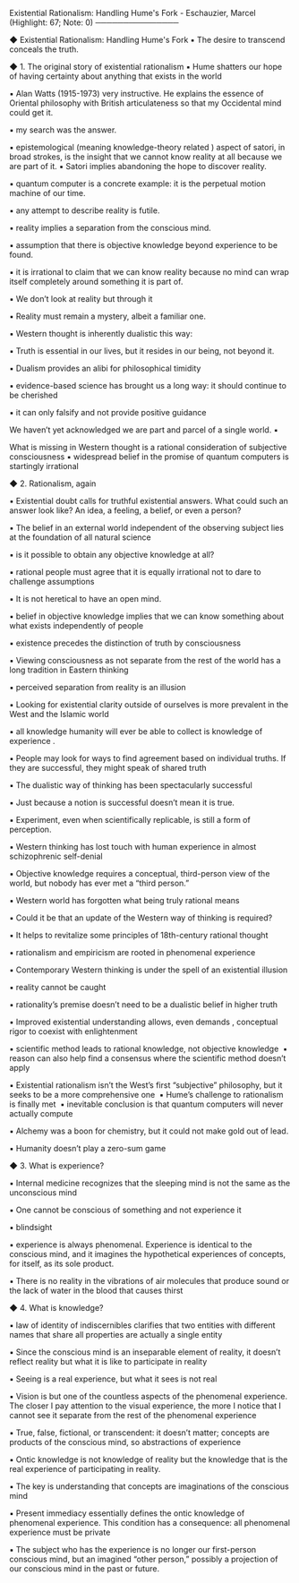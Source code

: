 Existential Rationalism: Handling Hume's Fork - Eschauzier, Marcel (Highlight: 67; Note: 0) ─────────────── 

◆ Existential Rationalism: Handling Hume's Fork ▪ The desire to transcend conceals the truth. 

◆ 1. The original story of existential rationalism ▪ Hume shatters our hope of having certainty about anything that exists in the world 

▪ Alan Watts (1915-1973) very instructive. He explains the essence of Oriental philosophy with British articulateness so that my Occidental mind could get it. 

▪ my search was the answer. 

▪ epistemological (meaning knowledge-theory related ) aspect of satori, in broad strokes, is the insight that we cannot know reality at all because we are part of it. ▪ Satori implies abandoning the hope to discover reality. 

▪ quantum computer is a concrete example: it is the perpetual motion machine of our time. 

▪ any attempt to describe reality is futile. 

▪ reality implies a separation from the conscious mind. 

▪ assumption that there is objective knowledge beyond experience to be found. 

▪ it is irrational to claim that we can know reality because no mind can wrap itself completely around something it is part of. 

▪ We don’t look at reality but through it 

▪ Reality must remain a mystery, albeit a familiar one. 

▪ Western thought is inherently dualistic this way: 

▪ Truth is essential in our lives, but it resides in our being, not beyond it. 

▪ Dualism provides an alibi for philosophical timidity 

▪ evidence-based science has brought us a long way: it should continue to be cherished 

▪ it can only falsify and not provide positive guidance 

 We haven’t yet acknowledged we are part and parcel of a single world. ▪

 What is missing in Western thought is a rational consideration of subjective consciousness ▪ widespread belief in the promise of quantum computers is startingly irrational 

◆ 2. Rationalism, again 

▪ Existential doubt calls for truthful existential answers. What could such an answer look like? An idea, a feeling, a belief, or even a person? 

▪ The belief in an external world independent of the observing subject lies at the foundation of all natural science 

▪ is it possible to obtain any objective knowledge at all? 

▪ rational people must agree that it is equally irrational not to dare to challenge assumptions 

▪ It is not heretical to have an open mind. 

▪ belief in objective knowledge implies that we can know something about what exists independently of people 

▪ existence precedes the distinction of truth by consciousness 

▪ Viewing consciousness as not separate from the rest of the world has a long tradition in Eastern thinking 

▪ perceived separation from reality is an illusion 

▪ Looking for existential clarity outside of ourselves is more prevalent in the West and the Islamic world 

▪ all knowledge humanity will ever be able to collect is knowledge of experience . 

▪ People may look for ways to find agreement based on individual truths. If they are successful, they might speak of shared truth 

▪ The dualistic way of thinking has been spectacularly successful 

▪ Just because a notion is successful doesn’t mean it is true. 

▪ Experiment, even when scientifically replicable, is still a form of perception. 

▪ Western thinking has lost touch with human experience in almost schizophrenic self-denial 

▪ Objective knowledge requires a conceptual, third-person view of the world, but nobody has ever met a “third person.” 

▪ Western world has forgotten what being truly rational means 

▪ Could it be that an update of the Western way of thinking is required? 

▪ It helps to revitalize some principles of 18th-century rational thought 

▪ rationalism and empiricism are rooted in phenomenal experience 

▪ Contemporary Western thinking is under the spell of an existential illusion 

▪ reality cannot be caught 

▪ rationality’s premise doesn’t need to be a dualistic belief in higher truth 

▪ Improved existential understanding allows, even demands , conceptual rigor to coexist with enlightenment 

▪ scientific method leads to rational knowledge, not objective knowledge 
▪ reason can also help find a consensus where the scientific method doesn’t apply 

▪ Existential rationalism isn’t the West’s first “subjective” philosophy, but it seeks to be a more comprehensive one 
▪ Hume’s challenge to rationalism is finally met 
▪ inevitable conclusion is that quantum computers will never actually compute 

▪ Alchemy was a boon for chemistry, but it could not make gold out of lead. 

▪ Humanity doesn’t play a zero-sum game 

◆ 3. What is experience? 

▪ Internal medicine recognizes that the sleeping mind is not the same as the unconscious mind 

▪ One cannot be conscious of something and not experience it

 ▪ blindsight 

▪ experience is always phenomenal. Experience is identical to the conscious mind, and it imagines the hypothetical experiences of concepts, for itself, as its sole product. 

▪ There is no reality in the vibrations of air molecules that produce sound or the lack of water in the blood that causes thirst 



◆ 4. What is knowledge? 

▪ law of identity of indiscernibles clarifies that two entities with different names that share all properties are actually a single entity 

▪ Since the conscious mind is an inseparable element of reality, it doesn’t reflect reality but what it is like to participate in reality 

▪ Seeing is a real experience, but what it sees is not real 

▪ Vision is but one of the countless aspects of the phenomenal experience. The closer I pay attention to the visual experience, the more I notice that I cannot see it separate from the rest of the phenomenal experience 

▪ True, false, fictional, or transcendent: it doesn’t matter; concepts are products of the conscious mind, so abstractions of experience 

▪ Ontic knowledge is not knowledge of reality but the knowledge that is the real experience of participating in reality. 

▪ The key is understanding that concepts are imaginations of the conscious mind 

▪ Present immediacy essentially defines the ontic knowledge of phenomenal experience. This condition has a consequence: all phenomenal experience must be private

 ▪ The subject who has the experience is no longer our first-person conscious mind, but an imagined “other person,” possibly a projection of our conscious mind in the past or future.
